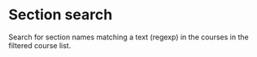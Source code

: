 # Section search
Search for section names matching a text (regexp) in the courses in the filtered course list.
